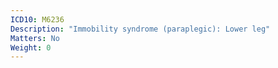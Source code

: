 ```yaml
---
ICD10: M6236
Description: "Immobility syndrome (paraplegic): Lower leg"
Matters: No
Weight: 0
---
```


